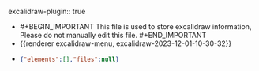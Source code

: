 excalidraw-plugin:: true

- #+BEGIN_IMPORTANT
  This file is used to store excalidraw information, Please do not manually edit this file.
  #+END_IMPORTANT
- {{renderer excalidraw-menu, excalidraw-2023-12-01-10-30-32}}
- ```json
  {"elements":[],"files":null}
  ```